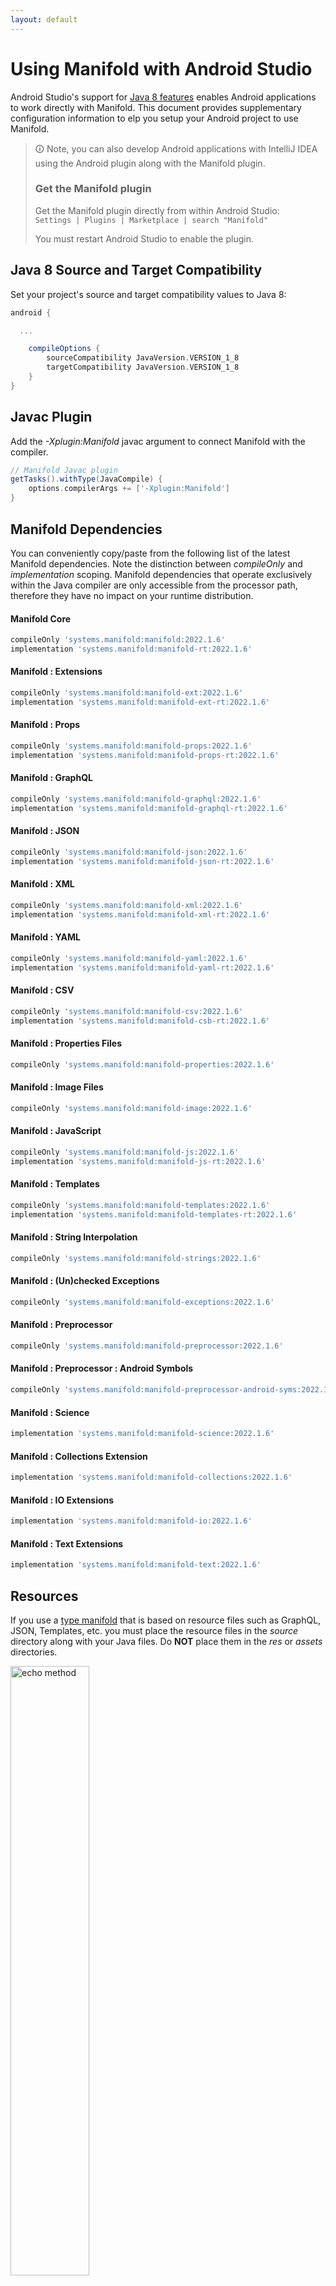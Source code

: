 ```yaml
---
layout: default
---
```


# Using Manifold with Android Studio

Android Studio's support for [Java 8 features](https://developer.android.com/studio/write/java8-support.html) enables
Android applications to work directly with Manifold. This document provides supplementary configuration information to
elp you setup your Android project to use Manifold.

>🛈 Note, you can also develop Android applications with IntelliJ IDEA using the Android plugin along with the Manifold
>plugin. 
>
>### Get the Manifold plugin
>Get the Manifold plugin directly from within Android Studio:
><br>
>`Settings | Plugins | Marketplace | search "Manifold"`
><br>
> 
>You must restart Android Studio to enable the plugin. 
 
## Java 8 Source and Target Compatibility 
Set your project's source and target compatibility values to Java 8:

```groovy
android {

  ...

    compileOptions {
        sourceCompatibility JavaVersion.VERSION_1_8
        targetCompatibility JavaVersion.VERSION_1_8
    }
}
```

## Javac Plugin
Add the *-Xplugin:Manifold* javac argument to connect Manifold with the compiler.

```groovy
// Manifold Javac plugin
getTasks().withType(JavaCompile) {
    options.compilerArgs += ['-Xplugin:Manifold']
}
```    

## Manifold Dependencies
You can conveniently copy/paste from the following list of the latest Manifold dependencies. Note the distinction
between *compileOnly* and *implementation* scoping. Manifold dependencies that operate exclusively within the
Java compiler are only accessible from the processor path, therefore they have no impact on your runtime distribution.

#### Manifold Core
```groovy
compileOnly 'systems.manifold:manifold:2022.1.6'
implementation 'systems.manifold:manifold-rt:2022.1.6'
```
#### Manifold : Extensions
```groovy
compileOnly 'systems.manifold:manifold-ext:2022.1.6'
implementation 'systems.manifold:manifold-ext-rt:2022.1.6'
```
#### Manifold : Props
```groovy
compileOnly 'systems.manifold:manifold-props:2022.1.6'
implementation 'systems.manifold:manifold-props-rt:2022.1.6'
```
#### Manifold : GraphQL
```groovy
compileOnly 'systems.manifold:manifold-graphql:2022.1.6'
implementation 'systems.manifold:manifold-graphql-rt:2022.1.6'
```
#### Manifold : JSON
```groovy
compileOnly 'systems.manifold:manifold-json:2022.1.6'
implementation 'systems.manifold:manifold-json-rt:2022.1.6'
```
#### Manifold : XML
```groovy
compileOnly 'systems.manifold:manifold-xml:2022.1.6'
implementation 'systems.manifold:manifold-xml-rt:2022.1.6'
```
#### Manifold : YAML
```groovy
compileOnly 'systems.manifold:manifold-yaml:2022.1.6'
implementation 'systems.manifold:manifold-yaml-rt:2022.1.6'
```
#### Manifold : CSV
```groovy
compileOnly 'systems.manifold:manifold-csv:2022.1.6'
implementation 'systems.manifold:manifold-csb-rt:2022.1.6'
```
#### Manifold : Properties Files
```groovy
compileOnly 'systems.manifold:manifold-properties:2022.1.6'
```
#### Manifold : Image Files
```groovy
compileOnly 'systems.manifold:manifold-image:2022.1.6'
```
#### Manifold : JavaScript
```groovy
compileOnly 'systems.manifold:manifold-js:2022.1.6'
implementation 'systems.manifold:manifold-js-rt:2022.1.6'
```
#### Manifold : Templates
```groovy
compileOnly 'systems.manifold:manifold-templates:2022.1.6'
implementation 'systems.manifold:manifold-templates-rt:2022.1.6'
```
#### Manifold : String Interpolation
```groovy
compileOnly 'systems.manifold:manifold-strings:2022.1.6'
```
#### Manifold : (Un)checked Exceptions
```groovy
compileOnly 'systems.manifold:manifold-exceptions:2022.1.6'
```
#### Manifold : Preprocessor
```groovy
compileOnly 'systems.manifold:manifold-preprocessor:2022.1.6'
```
#### Manifold : Preprocessor : Android Symbols
```groovy
compileOnly 'systems.manifold:manifold-preprocessor-android-syms:2022.1.6'
```
#### Manifold : Science
```groovy
implementation 'systems.manifold:manifold-science:2022.1.6'
```
#### Manifold : Collections Extension
```groovy
implementation 'systems.manifold:manifold-collections:2022.1.6'
```
#### Manifold : IO Extensions
```groovy
implementation 'systems.manifold:manifold-io:2022.1.6'
```
#### Manifold : Text Extensions
```groovy
implementation 'systems.manifold:manifold-text:2022.1.6'
```

## Resources

If you use a [type manifold](https://github.com/manifold-systems/manifold/tree/master/manifold-core-parent/manifold#the-big-picture)
that is based on resource files such as GraphQL, JSON, Templates, etc. you must place the resource files in the 
*source* directory along with your Java files.  Do **NOT** place them in the *res* or *assets* directories.
 
<p><img src="http://manifold.systems/images/android_resources.png" alt="echo method" width="50%" height="50%"/></p> 

## Preprocessor and build variant symbols

If you use the [preprocessor](https://github.com/manifold-systems/manifold/tree/master/manifold-deps-parent/manifold-preprocessor),
you can directly reference Android build variant symbols with the [manifold-preprocessor-android-syms](https://github.com/manifold-systems/manifold/tree/master/manifold-deps-parent/manifold-preprocessor-android-syms)
dependency.
```java
#if FLAVOR == "paid"
  @Override
  public void specialMethod(Foo foo) {
  ...
  }
#endif
```
build.gradle
```groovy
dependencies {
    ...
    compileOnly 'systems.manifold:manifold-preprocessor:2022.1.6'
    compileOnly 'systems.manifold:manifold-preprocessor-android-syms:2022.1.6'
}
```